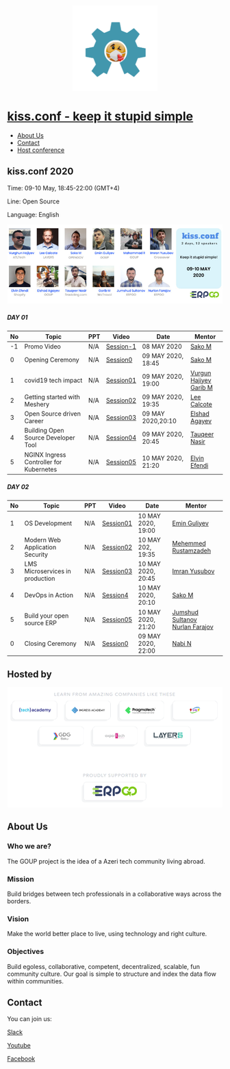 
<p align="center">
  <img width="200" height="200" src="img/kiss_logo.png">
</p>

# [kiss.conf - keep it stupid simple](https://kiss-conf.goupaz.com/)
- [About Us](#aboutus)
- [Contact](#contact)
- [Host conference](howto/hostconference.md)



## kiss.conf 2020

Time: 09-10 May, 18:45-22:00 (GMT+4)

Line: Open Source

Language: English

![alt text](img/logo.jpg)

##### DAY 01


|No| Topic | PPT| Video |Date|Mentor|
|------|----------------------|---------|---|-----|-----|
|-1|Promo Video|N/A|[Session-1](https://www.youtube.com/watch?v=h2S6tt1GnWM)|08 MAY 2020|[Sako M](https://www.linkedin.com/in/sakom/)|
|0|Opening Ceremony|N/A|[Session0](https://www.youtube.com/watch?v=zik-QPs64n0)|09 MAY 2020, 18:45|[Sako M](https://www.linkedin.com/in/sakom/)|
|1|covid19 tech impact|N/A|[Session01](https://www.youtube.com/watch?v=Qdgitknf18U)|09 MAY 2020, 19:00|[Vurgun Hajiyev](https://www.linkedin.com/in/vurgun/)<br> [Garib M](https://www.linkedin.com/in/garibmehdiyev/)|
|2|Getting started with Meshery|N/A|[Session02](https://www.youtube.com/watch?v=qHjblquPuio)|09 MAY 2020, 19:35|[Lee Calcote](https://www.linkedin.com/in/leecalcote/)|
|3|Open Source driven Career|N/A|[Session03](https://www.youtube.com/watch?v=WnW6tc4EeKw)|09 MAY 2020,20:10|[Elshad Agayev](https://www.linkedin.com/in/elshadaghazadeh/)|
|4|Building Open Source Developer Tool|N/A|[Session04](https://www.youtube.com/watch?v=zGpZEmOGziI)|09 MAY 2020, 20:45|[Tauqeer Nasir](https://www.linkedin.com/in/tauqeer-nasir-767624111/)|
|5|NGINX Ingress Controller for Kubernetes|N/A|[Session05](https://www.youtube.com/watch?v=fxm6zwyycvA)|10 MAY 2020, 21:20|[Elvin Efendi](https://www.linkedin.com/in/elvinefendi/)|

##### DAY 02


|No| Topic | PPT| Video |Date|Mentor|
|------|----------------------|---------|---|-----|-----|
|1|OS Development|N/A|[Session01]()|10 MAY 2020, 19:00|[Emin Guliyev](https://www.linkedin.com/in/emin-ghuliev-461a22129/)|
|2|Modern Web Application Security|N/A|[Session02]()|10 MAY 202, 19:35|[Mehemmed Rustamzadeh]()|
|3|LMS Microservices in production|N/A|[Session03]()|10 MAY 2020, 20:45|[Imran Yusubov](https://www.linkedin.com/in/imran-yusubov-9334744a/)|
|4|DevOps in Action|N/A|[Session4]()|10 MAY 2020, 20:10|[Sako M](https://www.linkedin.com/in/sakom/)|
|5|Build your open source ERP|N/A|[Session05]()|10 MAY 2020, 21:20|[Jumshud Sultanov](https://www.linkedin.com/in/jumshudsultan/)<br> [Nurlan Farajov](https://www.linkedin.com/in/nurlan-farajov/)|
|0|Closing Ceremony|N/A|[Session0]()|09 MAY 2020, 22:00|[Nabi N](https://www.linkedin.com/in/nabi-nabizade/)|



## Hosted by
![alt text](img/host.png)

## About Us

### Who we are?
The GOUP project is the idea of a Azeri tech community living abroad.

### Mission
Build bridges between tech professionals in a collaborative ways across the borders.

### Vision
Make the world better place to live, using technology and right culture.

### Objectives
Build egoless, collaborative, competent,  decentralized, scalable, fun community culture.
Our goal is simple to structure and index the data flow within communities. 

## Contact
You can join us:

[Slack](https://bit.ly/2wSJ5db)

[Youtube](https://www.youtube.com/goupaz)

[Facebook](https://www.facebook.com/goupaz)
